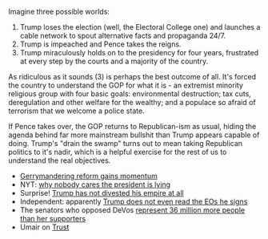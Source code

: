 Imagine three possible worlds:

1. Trump loses the election (well, the Electoral College one) and launches a cable network to spout alternative facts and propaganda 24/7.
2. Trump is impeached and Pence takes the reigns.
3. Trump miraculously holds on to the presidency for four years, frustrated at every step by the courts and a majority of the country.

As ridiculous as it sounds (3) is perhaps the best outcome of all. It's forced the country to understand the GOP for what it is - an extremist minority religious group with four basic goals: environmental destruction; tax cuts, deregulation and other welfare for the wealthy; and a populace so afraid of terrorism that we welcome a police state.

If Pence takes over, the GOP returns to Republican-ism as usual, hiding the agenda behind far more mainstream bullshit than Trump appears capable of doing. Trump's "drain the swamp" turns out to mean taking Republican politics to it's nadir, which is a helpful exercise for the rest of us to understand the real objectives.

* [Gerrymandering reform gains momentum](http://www.mcall.com/opinion/white/mc-bw-gerrymandering-20170201-story.html)
* NYT: [why nobody cares the president is lying](https://mobile.nytimes.com/2017/02/04/opinion/sunday/why-nobody-cares-the-president-is-lying.html)
* Surprise! [Trump has not divested his empire at all](https://mobile.nytimes.com/2017/02/03/us/politics/donald-trump-business.html)
* Independent: apparently [Trump does not even read the EOs he signs](http://www.independent.co.uk/news/world/americas/donald-trump-steve-bannon-nsc-national-security-council-order-a7565191.html)
* The senators who opposed DeVos [represent 36 million more people than her supporters](https://thinkprogress.org/the-senators-who-opposed-devos-represent-36-million-more-people-than-her-supporters-do-4705655a2bc7#.bc7swa4v7)
* Umair on [Trust](https://umairhaque.com/the-five-letter-word-that-spells-the-end-of-societies-8c554f9489c7)
